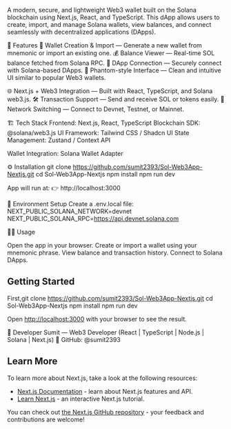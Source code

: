 A modern, secure, and lightweight Web3 wallet built on the Solana blockchain using Next.js, React, and TypeScript.
This dApp allows users to create, import, and manage Solana wallets, view balances, and connect seamlessly with decentralized applications (DApps).

🚀 Features
🔐 Wallet Creation & Import — Generate a new wallet from mnemonic or import an existing one.
💰 Balance Viewer — Real-time SOL balance fetched from Solana RPC.
🔗 DApp Connection — Securely connect with Solana-based DApps.
🧩 Phantom-style Interface — Clean and intuitive UI similar to popular Web3 wallets.


🌐 Next.js + Web3 Integration — Built with React, TypeScript, and Solana web3.js.
🛠️ Transaction Support — Send and receive SOL or tokens easily.
🧱 Network Switching — Connect to Devnet, Testnet, or Mainnet.



🏗️ Tech Stack
Frontend: Next.js, React, TypeScript
Blockchain SDK: @solana/web3.js
UI Framework: Tailwind CSS / Shadcn UI
State Management: Zustand / Context API


Wallet Integration: Solana Wallet Adapter



⚙️ Installation
git clone https://github.com/sumit2393/Sol-Web3App-Nextjs.git
cd Sol-Web3App-Nextjs
npm install
npm run dev

App will run at:
👉 http://localhost:3000

🧭 Environment Setup
Create a .env.local file:
NEXT_PUBLIC_SOLANA_NETWORK=devnet
NEXT_PUBLIC_SOLANA_RPC=https://api.devnet.solana.com


🧑‍💻 Usage

Open the app in your browser.
Create or import a wallet using your mnemonic phrase.
View balance and transaction history.
Connect to Solana DApps.

## Getting Started

First,git clone https://github.com/sumit2393/Sol-Web3App-Nextjs.git
cd Sol-Web3App-Nextjs
npm install
npm run dev

Open [http://localhost:3000](http://localhost:3000) with your browser to see the result.


🧰 Developer
Sumit — Web3 Developer (React | TypeScript | Node.js | Solana | Next.js)
🔗 GitHub: @sumit2393

## Learn More

To learn more about Next.js, take a look at the following resources:

- [Next.js Documentation](https://nextjs.org/docs) - learn about Next.js features and API.
- [Learn Next.js](https://nextjs.org/learn) - an interactive Next.js tutorial.

You can check out [the Next.js GitHub repository](https://github.com/vercel/next.js) - your feedback and contributions are welcome!


